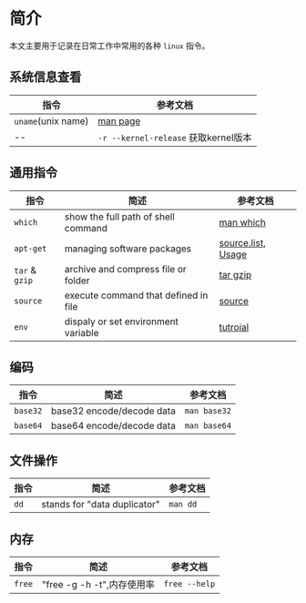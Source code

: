 # 简介

本文主要用于记录在日常工作中常用的各种 `linux` 指令。

## 系统信息查看

| 指令   | 参考文档   |
|--------|-----------|
| `uname`(unix name) | [man page](https://linux.die.net/man/1/uname) |
| --  | `-r --kernel-release` 获取kernel版本  |

## 通用指令

| 指令  |  简述   |  参考文档  |
|-------|---------|-----------|
| `which` | show the full path of shell command | [man which](https://linux.die.net/man/1/which) |
| `apt-get`| managing software packages | [source.list][aptSourceList], [Usage][aptCommand] |
| `tar` & `gzip` | archive and compress file or folder | [tar gzip](tools/tarGzip.md) |
| `source` | execute command that defined in file   | [source](tools/source.md) |
| `env` | dispaly or set environment variable | [tutroial](tools/env.md) |

[aptSourceList]: https://wiki.debian.org/SourcesList
[aptCommand]: tools/apt.md

## 编码

| 指令  | 简述    |  参考文档  |
|-------|---------|-----------|
| `base32` | base32 encode/decode data | `man base32` |
| `base64` | base64 encode/decode data  | `man base64`  |

## 文件操作

| 指令  | 简述  | 参考文档  |
|------|--------|----------|
| `dd` | stands for "data duplicator" | `man dd` |

## 内存
| 指令  | 简述  | 参考文档  |
|------|--------|----------|
| `free` | "free -g -h -t",内存使用率 | `free --help` |


